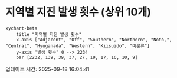 # 지역별 지진 발생 횟수 (상위 10개)

```mermaid
xychart-beta
    title "지역별 지진 발생 횟수"
    x-axis ["Adjacent", "Off", "Southern", "Northern", "Noto,", "Central", "Hyuganada", "Western", "Kiisuido", "미분류"]
    y-axis "발생 횟수" 0 --> 2234
    bar [2232, 139, 39, 37, 27, 19, 17, 16, 10, 9]
```

업데이트 시간: 2025-09-18 16:04:41

